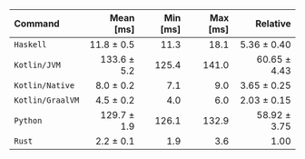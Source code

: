 | Command | Mean [ms] | Min [ms] | Max [ms] | Relative |
|:---|---:|---:|---:|---:|
| `Haskell` | 11.8 ± 0.5 | 11.3 | 18.1 | 5.36 ± 0.40 |
| `Kotlin/JVM` | 133.6 ± 5.2 | 125.4 | 141.0 | 60.65 ± 4.43 |
| `Kotlin/Native` | 8.0 ± 0.2 | 7.1 | 9.0 | 3.65 ± 0.25 |
| `Kotlin/GraalVM` | 4.5 ± 0.2 | 4.0 | 6.0 | 2.03 ± 0.15 |
| `Python` | 129.7 ± 1.9 | 126.1 | 132.9 | 58.92 ± 3.75 |
| `Rust` | 2.2 ± 0.1 | 1.9 | 3.6 | 1.00 |
